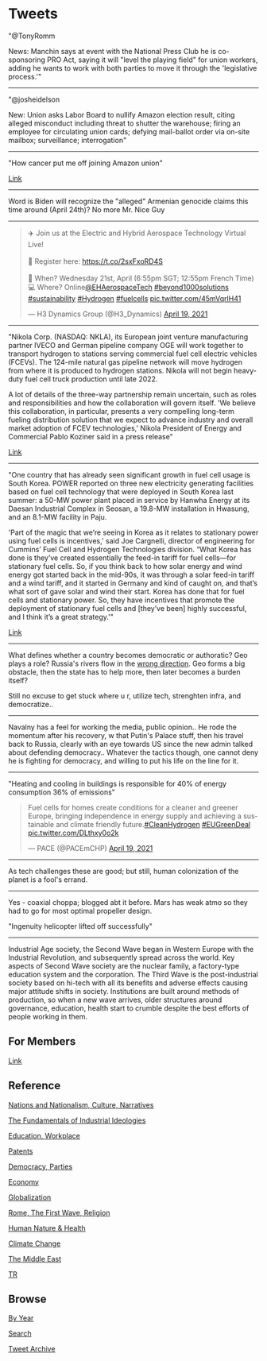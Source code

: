 # Tweets

"@TonyRomm

News: Manchin says at event with the National Press Club he is
co-sponsoring PRO Act, saying it will "level the playing field" for
union workers, adding he wants to work with both parties to move it
through the 'legislative process.'"

---

"@josheidelson

New: Union asks Labor Board to nullify Amazon election result, citing
alleged misconduct including threat to shutter the warehouse; firing
an employee for circulating union cards; defying mail-ballot order via
on-site mailbox; surveillance; interrogation"

---

"How cancer put me off joining Amazon union"

[Link](https://www.bbc.com/news/technology-56742772)

---

Word is Biden will recognize the "alleged" Armenian genocide claims
this time around (April 24th)? No more Mr. Nice Guy 

---

<blockquote width="200" class="twitter-tweet"><p lang="en" dir="ltr">✈️ Join us at the Electric and Hybrid Aerospace Technology Virtual Live! <br><br>📍 Register here: <a href="https://t.co/2sxFxoRD4S">https://t.co/2sxFxoRD4S</a><br><br>📅 When? Wednesday 21st, April (6:55pm SGT; 12:55pm French Time)<br>💻 Where? Online<a href="https://twitter.com/EHAerospaceTech?ref_src=twsrc%5Etfw">@EHAerospaceTech</a> <a href="https://twitter.com/hashtag/beyond1000solutions?src=hash&amp;ref_src=twsrc%5Etfw">#beyond1000solutions</a> <a href="https://twitter.com/hashtag/sustainability?src=hash&amp;ref_src=twsrc%5Etfw">#sustainability</a> <a href="https://twitter.com/hashtag/Hydrogen?src=hash&amp;ref_src=twsrc%5Etfw">#Hydrogen</a> <a href="https://twitter.com/hashtag/fuelcells?src=hash&amp;ref_src=twsrc%5Etfw">#fuelcells</a> <a href="https://t.co/45mVqrlH41">pic.twitter.com/45mVqrlH41</a></p>&mdash; H3 Dynamics Group (@H3_Dynamics) <a href="https://twitter.com/H3_Dynamics/status/1384091908142628873?ref_src=twsrc%5Etfw">April 19, 2021</a></blockquote> <script async src="https://platform.twitter.com/widgets.js" charset="utf-8"></script>

---

"Nikola Corp. (NASDAQ: NKLA), its European joint venture manufacturing
partner IVECO and German pipeline company OGE will work together to
transport hydrogen to stations serving commercial fuel cell electric
vehicles (FCEVs). The 124-mile natural gas pipeline network will move
hydrogen from where it is produced to hydrogen stations. Nikola will
not begin heavy-duty fuel cell truck production until late 2022.

A lot of details of the three-way partnership remain uncertain, such
as roles and responsibilities and how the collaboration will govern
itself. 'We believe this collaboration, in particular, presents a very
compelling long-term fueling distribution solution that we expect to
advance industry and overall market adoption of FCEV technologies,'
Nikola President of Energy and Commercial Pablo Koziner said in a
press release"

[Link](https://www.freightwaves.com/news/nikola-finds-hydrogen-distributor-for-future-european-fuel-cell-trucks)

---

"One country that has already seen significant growth in fuel cell
usage is South Korea. POWER reported on three new electricity
generating facilities based on fuel cell technology that were deployed
in South Korea last summer: a 50-MW power plant placed in service by
Hanwha Energy at its Daesan Industrial Complex in Seosan, a 19.8-MW
installation in Hwasung, and an 8.1-MW facility in Paju.

'Part of the magic that we’re seeing in Korea as it relates to
stationary power using fuel cells is incentives,' said Joe Cargnelli,
director of engineering for Cummins’ Fuel Cell and Hydrogen
Technologies division. “What Korea has done is they’ve created
essentially the feed-in tariff for fuel cells—for stationary fuel
cells. So, if you think back to how solar energy and wind energy got
started back in the mid-90s, it was through a solar feed-in tariff and
a wind tariff, and it started in Germany and kind of caught on, and
that’s what sort of gave solar and wind their start. Korea has done
that for fuel cells and stationary power. So, they have incentives
that promote the deployment of stationary fuel cells and [they’ve
been] highly successful, and I think it’s a great strategy.'"

[Link](https://www.powermag.com/whats-been-holding-hydrogen-fuel-cells-back-and-how-to-change-that/)

---

What defines whether a country becomes democratic or authoratic? Geo
plays a role? Russia's rivers flow in the [wrong direction](2017/07/the-next-decade-friedman.md#rurivers).
Geo forms a big obstacle, then the state has to help more, then
later becomes a burden itself?

Still no excuse to get stuck where u r, utilize tech, strenghten infra, and
democratize.. 

---

Navalny has a feel for working the media, public opinion.. He rode the
momentum after his recovery, w that Putin's Palace stuff, then his
travel back to Russia, clearly with an eye towards US since the new
admin talked about defending democracy.. Whatever the tactics though,
one cannot deny he is fighting for democracy, and willing to put his
life on the line for it.

---

"Heating and cooling in buildings is responsible for 40% of energy consumption
36% of emissions"

<blockquote class="twitter-tweet"><p lang="en" dir="ltr">Fuel cells for homes create conditions for a cleaner and greener Europe, bringing independence in energy supply and achieving a sustainable and climate friendly future.<a href="https://twitter.com/hashtag/CleanHydrogen?src=hash&amp;ref_src=twsrc%5Etfw">#CleanHydrogen</a> <a href="https://twitter.com/hashtag/EUGreenDeal?src=hash&amp;ref_src=twsrc%5Etfw">#EUGreenDeal</a> <a href="https://t.co/DLthxy0o2k">pic.twitter.com/DLthxy0o2k</a></p>&mdash; PACE (@PACEmCHP) <a href="https://twitter.com/PACEmCHP/status/1384152718910967809?ref_src=twsrc%5Etfw">April 19, 2021</a></blockquote> <script async src="https://platform.twitter.com/widgets.js" charset="utf-8"></script>

---

As tech challenges these are good; but still, human colonization of
the planet is a fool's errand.

---

Yes - coaxial choppa; blogged abt it before. Mars has weak atmo so
they had to go for most optimal propeller design.

"Ingenuity helicopter lifted off successfully"

---

Industrial Age society, the Second Wave began in Western Europe with
the Industrial Revolution, and subsequently spread across the
world. Key aspects of Second Wave society are the nuclear family, a
factory-type education system and the corporation. The Third Wave is
the post-industrial society based on hi-tech with all its benefits and
adverse effects causing major attitude shifts in society. Institutions
are built around methods of production, so when a new wave arrives,
older structures around governance, education, health start to crumble
despite the best efforts of people working in them.

## For Members

[Link](https://thirdwave-members.herokuapp.com)

## Reference

[Nations and Nationalism, Culture, Narratives](/2013/02/nations-and-nationalism.md)

[The Fundamentals of Industrial Ideologies](/2011/04/fundamentals-of-industrial-ideologies.md)

[Education, Workplace](2017/09/education-workplace.md)

[Patents](/2018/09/patents.md)

[Democracy, Parties](/2016/11/democracy.md)

[Economy](/2018/05/economy.md)

[Globalization](/2018/09/globalization.md)

[Rome, The First Wave, Religion](/2017/12/rome.md)

[Human Nature & Health](/2020/07/human-nature.md)

[Climate Change](/2018/12/climate.md)

[The Middle East](/2019/07/middleeast.md)

[TR](../tr)

## Browse

[By Year](years.md)

[Search](search.html)

[Tweet Archive](/tweets/README.md)


